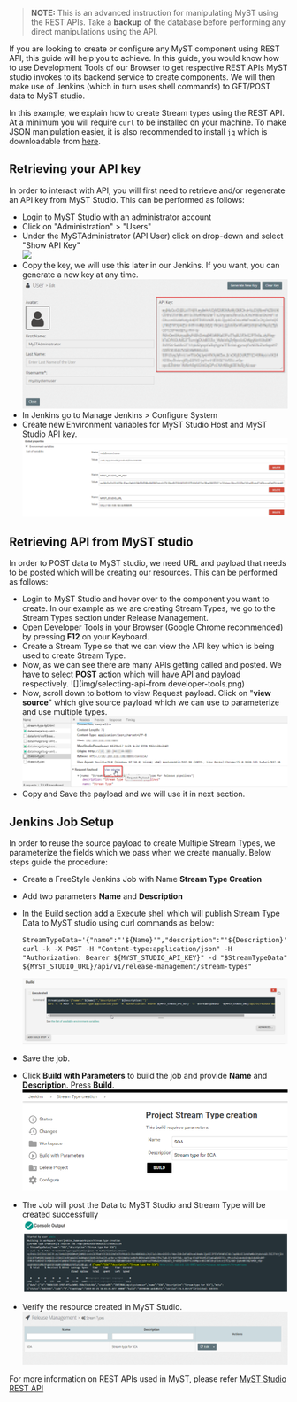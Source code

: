 > **NOTE:** This is an advanced instruction for manipulating MyST using the REST APIs. Take a **backup** of the database before performing any direct manipulations using the API.

If you are looking to create or configure any MyST component using REST API, this guide will help you to achieve. In this guide, you would know how to use Development Tools of our Browser to get respective REST APIs MyST studio invokes to its backend service to create components. We will then make use of Jenkins (which in turn uses shell commands) to GET/POST data to MyST studio.

In this example, we explain how to create Stream types using the REST API. At a minimum you will require `curl` to be installed on your machine. To make JSON manipulation easier, it is also recommended to install `jq` which is downloadable from [here](https://stedolan.github.io/jq/download/).

## Retrieving your API key

In order to interact with API, you will first need to retrieve and/or regenerate an API key from MyST Studio. This can be performed as follows:  

- Login to MyST Studio with an administrator account  
- Click on "Administration" > "Users"  
- Under the MySTAdministrator \(API User\) click on drop-down and select "Show API Key"  
   ![](img/howto-patch-rollstart-1.show-api-key.png)  
- Copy the key, we will use this later in our Jenkins. If you want, you can generate a new key at any time.  
   ![](img/howto-patch-rollstart-2.api-key-view.png)
- In Jenkins go to Manage Jenkins > Configure System
- Create new Environment variables for MyST Studio Host and MyST Studio API key.
   ![](img/create-environment-variables-in-jenkins.png)

## Retrieving API from MyST studio

In order to POST data to MyST studio, we need URL and payload that needs to be posted which will be creating our resources. This can be performed as follows:

- Login to MyST Studio and hover over to the component you want to create. In our example as we are creating Stream Types, we go to the Stream Types section under Release Management.
- Open Developer Tools in your Browser (Google Chrome recommended) by pressing **F12** on your Keyboard.
- Create a Stream Type so that we can view the API key which is being used to create Stream Type.
- Now, as we can see there are many APIs getting called and posted. We have to select **POST** action which will have API and payload respectively.
   ![](img/selecting-api-from developer-tools.png)
- Now, scroll down to bottom to view Request payload. Click on "**view source**" which give source payload which we can use to parameterize and use multiple types.
   ![](img/viewing-source-payload-in-developer-tools.png)
- Copy and Save the payload and we will use it in next section.

## Jenkins Job Setup

In order to reuse the source payload to create Multiple Stream Types, we parameterize the fields which we pass when we create manually. Below steps guide the procedure:

- Create a FreeStyle Jenkins Job with Name **Stream Type Creation**

- Add two parameters **Name** and **Description**

- In the Build section add a Execute shell which will publish Stream Type Data to MyST studio using curl commands as below:

   ```
   StreamTypeData='{"name":"'${Name}'","description":"'${Description}'"}'  
   curl -k -X POST -H "Content-type:application/json" -H "Authorization: Bearer ${MYST_STUDIO_API_KEY}" -d "$StreamTypeData"  ${MYST_STUDIO_URL}/api/v1/release-management/stream-types"
   ```

   ![](img/jenkins-build-execute-shell-command.png)

- Save the job.

- Click **Build with Parameters** to build the job and provide **Name** and **Description**. Press **Build**.
  ![](img/jenkins-build-with-parametrs.png)

- The Job will post the Data to MyST Studio and Stream Type will be created successfully
   ![](img/jenkins-build-success-console-output.png)

- Verify the resource created in MyST Studio.
   <br> ![](img/myst-studio-stream-type-output.png)



For more information on REST APIs used in MyST, please refer [MyST Studio REST API](https://generator.swagger.io/?url=https://userguide.mystsoftware.com/api/swagger.json)